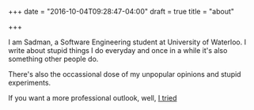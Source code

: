+++
date = "2016-10-04T09:28:47-04:00"
draft = true
title = "about"

+++

I am Sadman, a Software Engineering student at University of Waterloo. I write about stupid things
I do everyday and once in a while it's also something other people do.

There's also the occassional dose of my unpopular opinions and stupid experiments.

If you want a more professional outlook, well, [I tried](https://sadmansk.com/)
